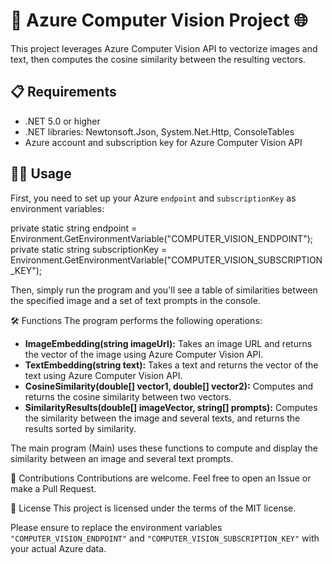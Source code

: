 # 🚀 Azure Computer Vision Project 🌐

This project leverages Azure Computer Vision API to vectorize images and text, then computes the cosine similarity between the resulting vectors.

## 📋 Requirements

- .NET 5.0 or higher
- .NET libraries: Newtonsoft.Json, System.Net.Http, ConsoleTables
- Azure account and subscription key for Azure Computer Vision API

## 🏃‍♂️ Usage

First, you need to set up your Azure `endpoint` and `subscriptionKey` as environment variables:


private static string endpoint = Environment.GetEnvironmentVariable("COMPUTER_VISION_ENDPOINT");
private static string subscriptionKey = Environment.GetEnvironmentVariable("COMPUTER_VISION_SUBSCRIPTION_KEY");

Then, simply run the program and you'll see a table of similarities between the specified image and a set of text prompts in the console.

🛠️ Functions
The program performs the following operations:

- **ImageEmbedding(string imageUrl):** Takes an image URL and returns the vector of the image using Azure Computer Vision API.
- **TextEmbedding(string text):** Takes a text and returns the vector of the text using Azure Computer Vision API.
- **CosineSimilarity(double[] vector1, double[] vector2):** Computes and returns the cosine similarity between two vectors.
- **SimilarityResults(double[] imageVector, string[] prompts):** Computes the similarity between the image and several texts, and returns the results sorted by similarity.

The main program (Main) uses these functions to compute and display the similarity between an image and several text prompts.

👥 Contributions
Contributions are welcome. Feel free to open an Issue or make a Pull Request.

📄 License
This project is licensed under the terms of the MIT license.

Please ensure to replace the environment variables `"COMPUTER_VISION_ENDPOINT"` and `"COMPUTER_VISION_SUBSCRIPTION_KEY"` with your actual Azure data.
